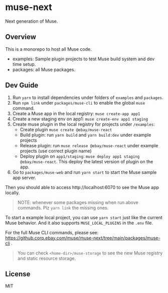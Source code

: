 # muse-next
Next generation of Muse.

## Overview
This is a monorepo to host all Muse code.

- examples: Sample plugin projects to test Muse build system and dev time setup.
- packages: all Muse packages.

## Dev Guide

1. Run `yarn` to install dependencies under folders of `examples` and `packages`.
2. Run `npm link` under `packages/muse-cli` to enable the global `muse` command.
3. Create a Muse app in the local registry: `muse create-app app1`
4. Create a new staging env on app1: `muse create-env app1 staging`
5. Create muse plugin in the local registry for projects under `/examples`:
   - Create plugin `muse create @ebay/muse-react`
   - Build plugin: run `yarn build` and `yarn build:dev` under example projects
   - Release plugin: run `muse release @ebay/muse-react` under example projects (use correct plugin name)
   - Deploy plugin on `app1/staging`: `muse deploy app1 staging @ebay/muse-react`. This deploy the latest version of plugin on the app.
6. Go to `packages/muse-web` and run `yarn start` to start the Muse sample app server.

Then you should able to access http://localhost:6070 to see the Muse app locally.

> NOTE: whenever some packages missing when run above commands. Plz `yarn link` the missing ones.

To start a example local project, you can use `yarn start` just like the current Muse behavior. And it also supports `MUSE_LOCAL_PLUGINS` in the `.env` file.

For the full Muse CLI commands, please see: https://github.corp.ebay.com/muse/muse-next/tree/main/packages/muse-cli .

> You can check `<home-dir>/muse-storage` to see the new Muse registry and static resource storage.
## License
MIT
